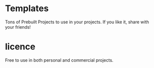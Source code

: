 # Templates

Tons of Prebuilt Projects to use in your projects.
If you like it, share with your friends!

# licence 
Free to use in both personal and commercial projects.
